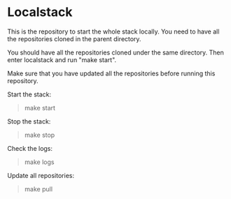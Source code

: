 # Localstack

This is the repository to start the whole stack locally. You need to have all the repositories cloned in the parent directory.

You should have all the repositories cloned under the same directory. Then enter localstack and run "make start".

Make sure that you have updated all the repositories before running this repository.

Start the stack:
> make start

Stop the stack:
> make stop

Check the logs:
> make logs

Update all repositories:
> make pull